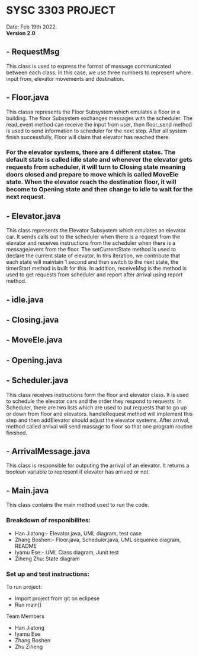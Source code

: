 # SYSC 3303 PROJECT

Date: Feb 19th 2022.  
**Version 2.0**

## - RequestMsg
This class is used to express the format of massage communicated between each class. In this case, we use three numbers to represent where input from, elevator movements and destination.

## - Floor.java 
This classs represents the Floor Subsystem which emulates a floor in a building. The floor Subsystem exchanges messages with the scheduler. The read_event method can receive the input from user, then floor_send method is used to send information to scheduler for the next step. After all system finish successfully, Floor will claim that elevator has reached there.

### For the elevator systems, there are 4 different states. The default state is called idle state and whenever the elevator gets requests from scheduler, it will turn to Closing state meaning doors closed and prepare to move which is called MoveEle state. When the elevator reach the destination floor, it will become to Opening state and then change to idle to wait for the next request.

## - Elevator.java 
This class represents the Elevator Subsystem which emulates an elevator car. It sends calls out to the scheduler when there is a request from the elevator and receives instructions from the scheduler when there is a message/event from the floor. The setCurrentState method is used to declare the current state of elevator. In this iteration, we contribute that each state will maintain 1 second and then switch to the next state, the timerStart method is built for this. In addition, receiveMsg is the method is used to get requests from scheduler and report after arrival using report method.

## - idle.java

## - Closing.java

## - MoveEle.java

## - Opening.java 

## - Scheduler.java
This class receives instructions form the floor and elevator class. It is used to schedule the elevator cars and the order they respond to requests. In Scheduler, there are two lists which are used to put requests that to go up or down from floor and elevators. handleRequest method will implement this step and then addElevator should adjust the elevator systems. After arrival, method called arrival will send massage to floor so that one program routine finished.

## - ArrivalMessage.java
This class is responsible for outputing the arrival of an elevator. It returns a boolean variable to represent if elevator has arrived or not.

## - Main.java
This class contains the main method used to run the code.

### Breakdown of responibilites:
- Han Jiatong:- Elevator.java, UML diagram, test case
- Zhang Boshen:- Floor.java, Scheduler.java, UML sequence diagram, README
- Iyamu Ese:- UML Class diagram, Junit test
- Ziheng Zhu: State diagram

### Set up and test instructions:
 To run project:
- Import project from git on eclipese
- Run main()

Team Members
- Han Jiatong
- Iyamu Ese
- Zhang Boshen
- Zhu Ziheng
